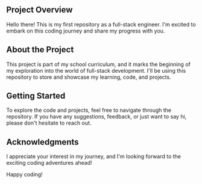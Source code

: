 ## Project Overview

Hello there! This is my first repository as a full-stack engineer. I'm excited to embark on this coding journey and share my progress with you.

## About the Project

This project is part of my school curriculum, and it marks the beginning of my exploration into the world of full-stack development. I'll be using this repository to store and showcase my learning, code, and projects.

## Getting Started

To explore the code and projects, feel free to navigate through the repository. If you have any suggestions, feedback, or just want to say hi, please don't hesitate to reach out.

## Acknowledgments

I appreciate your interest in my journey, and I'm looking forward to the exciting coding adventures ahead!

Happy coding!

